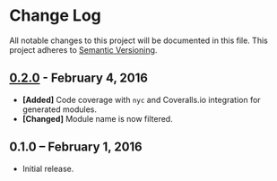 # Change Log

All notable changes to this project will be documented in this file. This project adheres to [Semantic Versioning](http://semver.org/).

## [0.2.0] - February 4, 2016
- **[Added]** Code coverage with `nyc` and Coveralls.io integration for generated modules.
- **[Changed]** Module name is now filtered.

## 0.1.0 – February 1, 2016
- Initial release.

[unreleased]: https://github.com/goblindegook/generator-pacote/compare/v0.2.0...HEAD
[0.2.0]: https://github.com/goblindegook/generator-pacote/compare/v0.1.0...v0.2.0

